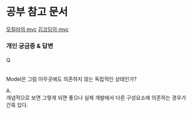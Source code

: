 # 공부 참고 문서 
[모질라의 mvc](https://developer.mozilla.org/ko/docs/Glossary/MVC)
[김코딩의 mvc](https://blog.naver.com/jukrang/221597914483)

### 개인 궁금증 & 답변
###### Q.  
Model은 그럼 아무곳에도 의존하지 않는 독립적인 상태인가?
   
A.    
개념적으로 보면 그렇게 되면 좋으나 실제 개발에서 다른 구성요소에 의존하는 경우가 간혹 있다.   
   


